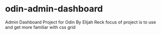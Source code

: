 # odin-admin-dashboard
Admin Dashboard Project for Odin By Elijah Reck
focus of project is to use and get more familiar with css grid